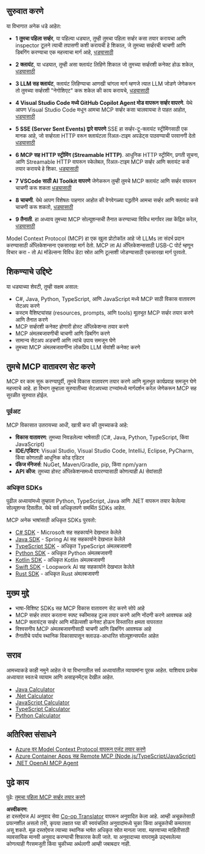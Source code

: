 <!--
CO_OP_TRANSLATOR_METADATA:
{
  "original_hash": "860935ff95d05b006d1d3323e8e3f9e8",
  "translation_date": "2025-07-09T22:29:28+00:00",
  "source_file": "03-GettingStarted/README.md",
  "language_code": "mr"
}
-->
## सुरुवात करणे  

या विभागात अनेक धडे आहेत:

- **1 तुमचा पहिला सर्व्हर**, या पहिल्या धड्यात, तुम्ही तुमचा पहिला सर्व्हर कसा तयार करायचा आणि inspector टूलने त्याची तपासणी कशी करायची हे शिकाल, जे तुमच्या सर्व्हरची चाचणी आणि डिबगिंग करण्याचा एक महत्त्वाचा मार्ग आहे, [धड्यासाठी](01-first-server/README.md)

- **2 क्लायंट**, या धड्यात, तुम्ही असा क्लायंट लिहिणे शिकाल जो तुमच्या सर्व्हरशी कनेक्ट होऊ शकेल, [धड्यासाठी](02-client/README.md)

- **3 LLM सह क्लायंट**, क्लायंट लिहिण्याचा आणखी चांगला मार्ग म्हणजे त्यात LLM जोडणे जेणेकरून तो तुमच्या सर्व्हरशी "नेगोशिएट" करू शकेल की काय करायचे, [धड्यासाठी](03-llm-client/README.md)

- **4 Visual Studio Code मध्ये GitHub Copilot Agent मोड वापरून सर्व्हर वापरणे**. येथे आपण Visual Studio Code मधून आमचा MCP सर्व्हर कसा चालवायचा ते पाहत आहोत, [धड्यासाठी](04-vscode/README.md)

- **5 SSE (Server Sent Events) द्वारे वापरणे** SSE हा सर्व्हर-टू-क्लायंट स्ट्रीमिंगसाठी एक मानक आहे, जो सर्व्हरला HTTP वरून क्लायंटला रिअल-टाइम अपडेट्स पाठवण्याची परवानगी देतो [धड्यासाठी](05-sse-server/README.md)

- **6 MCP सह HTTP स्ट्रीमिंग (Streamable HTTP)**. आधुनिक HTTP स्ट्रीमिंग, प्रगती सूचना, आणि Streamable HTTP वापरून स्केलेबल, रिअल-टाइम MCP सर्व्हर आणि क्लायंट कसे तयार करायचे हे शिका. [धड्यासाठी](06-http-streaming/README.md)

- **7 VSCode साठी AI Toolkit वापरणे** जेणेकरून तुम्ही तुमचे MCP क्लायंट आणि सर्व्हर वापरून चाचणी करू शकता [धड्यासाठी](07-aitk/README.md)

- **8 चाचणी**. येथे आपण विशेषतः पाहणार आहोत की वेगवेगळ्या पद्धतीने आमचा सर्व्हर आणि क्लायंट कसे चाचणी करू शकतो, [धड्यासाठी](08-testing/README.md)

- **9 तैनाती**. हा अध्याय तुमच्या MCP सोल्यूशन्सची तैनात करण्याच्या विविध मार्गांवर लक्ष केंद्रित करेल, [धड्यासाठी](09-deployment/README.md)


Model Context Protocol (MCP) हा एक खुला प्रोटोकॉल आहे जो LLMs ला संदर्भ प्रदान करण्यासाठी अ‍ॅप्लिकेशन्सना एकसारखा मार्ग देतो. MCP ला AI अ‍ॅप्लिकेशन्ससाठी USB-C पोर्ट म्हणून विचार करा - तो AI मॉडेल्सना विविध डेटा स्रोत आणि टूल्सशी जोडण्यासाठी एकसारखा मार्ग पुरवतो.

## शिकण्याचे उद्दिष्टे

या धड्याच्या शेवटी, तुम्ही सक्षम असाल:

- C#, Java, Python, TypeScript, आणि JavaScript मध्ये MCP साठी विकास वातावरण सेटअप करणे
- कस्टम वैशिष्ट्यांसह (resources, prompts, आणि tools) मूलभूत MCP सर्व्हर तयार करणे आणि तैनात करणे
- MCP सर्व्हरशी कनेक्ट होणारी होस्ट अ‍ॅप्लिकेशन्स तयार करणे
- MCP अंमलबजावणीची चाचणी आणि डिबगिंग करणे
- सामान्य सेटअप अडचणी आणि त्यांचे उपाय समजून घेणे
- तुमच्या MCP अंमलबजावणींना लोकप्रिय LLM सेवांशी कनेक्ट करणे

## तुमचे MCP वातावरण सेट करणे

MCP वर काम सुरू करण्यापूर्वी, तुमचे विकास वातावरण तयार करणे आणि मूलभूत कार्यप्रवाह समजून घेणे महत्त्वाचे आहे. हा विभाग तुम्हाला सुरुवातीच्या सेटअपच्या टप्प्यांमध्ये मार्गदर्शन करेल जेणेकरून MCP सह सुरळीत सुरुवात होईल.

### पूर्वअट

MCP विकासात उतरायच्या आधी, खात्री करा की तुमच्याकडे आहे:

- **विकास वातावरण**: तुमच्या निवडलेल्या भाषेसाठी (C#, Java, Python, TypeScript, किंवा JavaScript)
- **IDE/एडिटर**: Visual Studio, Visual Studio Code, IntelliJ, Eclipse, PyCharm, किंवा कोणताही आधुनिक कोड एडिटर
- **पॅकेज मॅनेजर्स**: NuGet, Maven/Gradle, pip, किंवा npm/yarn
- **API कीज**: तुमच्या होस्ट अ‍ॅप्लिकेशन्समध्ये वापरण्यासाठी कोणत्याही AI सेवांसाठी

### अधिकृत SDKs

पुढील अध्यायांमध्ये तुम्हाला Python, TypeScript, Java आणि .NET वापरून तयार केलेल्या सोल्यूशन्स दिसतील. येथे सर्व अधिकृतपणे समर्थित SDKs आहेत.

MCP अनेक भाषांसाठी अधिकृत SDKs पुरवतो:
- [C# SDK](https://github.com/modelcontextprotocol/csharp-sdk) - Microsoft सह सहकार्याने देखभाल केलेले
- [Java SDK](https://github.com/modelcontextprotocol/java-sdk) - Spring AI सह सहकार्याने देखभाल केलेले
- [TypeScript SDK](https://github.com/modelcontextprotocol/typescript-sdk) - अधिकृत TypeScript अंमलबजावणी
- [Python SDK](https://github.com/modelcontextprotocol/python-sdk) - अधिकृत Python अंमलबजावणी
- [Kotlin SDK](https://github.com/modelcontextprotocol/kotlin-sdk) - अधिकृत Kotlin अंमलबजावणी
- [Swift SDK](https://github.com/modelcontextprotocol/swift-sdk) - Loopwork AI सह सहकार्याने देखभाल केलेले
- [Rust SDK](https://github.com/modelcontextprotocol/rust-sdk) - अधिकृत Rust अंमलबजावणी

## मुख्य मुद्दे

- भाषा-विशिष्ट SDKs सह MCP विकास वातावरण सेट करणे सोपे आहे
- MCP सर्व्हर तयार करताना स्पष्ट स्कीमासह टूल्स तयार करणे आणि नोंदणी करणे आवश्यक आहे
- MCP क्लायंट्स सर्व्हर आणि मॉडेल्सशी कनेक्ट होऊन विस्तारित क्षमता वापरतात
- विश्वसनीय MCP अंमलबजावणीसाठी चाचणी आणि डिबगिंग आवश्यक आहे
- तैनातीचे पर्याय स्थानिक विकासापासून क्लाउड-आधारित सोल्यूशन्सपर्यंत आहेत

## सराव

आमच्याकडे काही नमुने आहेत जे या विभागातील सर्व अध्यायांतील व्यायामांना पूरक आहेत. याशिवाय प्रत्येक अध्यायात स्वतःचे व्यायाम आणि असाइनमेंट्स देखील आहेत.

- [Java Calculator](./samples/java/calculator/README.md)
- [.Net Calculator](../../../03-GettingStarted/samples/csharp)
- [JavaScript Calculator](./samples/javascript/README.md)
- [TypeScript Calculator](./samples/typescript/README.md)
- [Python Calculator](../../../03-GettingStarted/samples/python)

## अतिरिक्त संसाधने

- [Azure वर Model Context Protocol वापरून एजंट तयार करणे](https://learn.microsoft.com/azure/developer/ai/intro-agents-mcp)
- [Azure Container Apps सह Remote MCP (Node.js/TypeScript/JavaScript)](https://learn.microsoft.com/samples/azure-samples/mcp-container-ts/mcp-container-ts/)
- [.NET OpenAI MCP Agent](https://learn.microsoft.com/samples/azure-samples/openai-mcp-agent-dotnet/openai-mcp-agent-dotnet/)

## पुढे काय

पुढे: [तुमचा पहिला MCP सर्व्हर तयार करणे](01-first-server/README.md)

**अस्वीकरण**:  
हा दस्तऐवज AI अनुवाद सेवा [Co-op Translator](https://github.com/Azure/co-op-translator) वापरून अनुवादित केला आहे. आम्ही अचूकतेसाठी प्रयत्नशील असलो तरी, कृपया लक्षात घ्या की स्वयंचलित अनुवादांमध्ये चुका किंवा अचूकतेची कमतरता असू शकते. मूळ दस्तऐवज त्याच्या स्थानिक भाषेत अधिकृत स्रोत मानला जावा. महत्त्वाच्या माहितीसाठी व्यावसायिक मानवी अनुवाद करण्याची शिफारस केली जाते. या अनुवादाच्या वापरामुळे उद्भवलेल्या कोणत्याही गैरसमजुती किंवा चुकीच्या अर्थलागी आम्ही जबाबदार नाही.